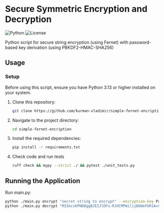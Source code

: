 # Secure Symmetric Encryption and Decryption

![Python](https://img.shields.io/badge/Python-3.13%2B-blue)
![License](https://img.shields.io/badge/License-MIT-green)

Python script for secure string encryption (using Fernet) with password-based key derivation (using PBKDF2-HMAC-SHA256)

## Usage

### Setup

Before using this script, ensure you have Python 3.13 or higher installed on your system.

1. Clone this repository:

   ```bash
   git clone https://github.com/kurman-vladimir/simple-fernet-encription.git
    ```
2. Navigate to the project directory:

    ```bash
   cd simple-fernet-encription
    ```
3. Install the required dependencies:

   ```bash
   pip install -r requirements.txt
   ```
4. Check code and run tests

   ```bash
   ruff check && mypy --strict ./ && pytest ./unit_tests.py
   ```

## Running the Application

Run main.py:

   ```bash
   python ./main.py encrypt "secret string to encrypt" --encryption-key PaSsWoRd
   python ./main.py decrypt "M3ImcsKPNDBggBJEIJlDFu-RJdCMPWilijBbWeFbR1A=$gAAAAABoobwXYg3AVyDCSwx9lPUr5rqYxl4LkR03YlQ82uUDj3NHzcsYmg506Jvm0FU0Cus9tFLxdV3a4d_ItceTICUP39UKoXFJjQyM2n6xlZu371JpwOA=" --encryption-key PaSsWoRd
   ```
